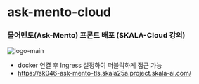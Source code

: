 # ask-mento-cloud

### 물어멘토(Ask-Mento) 프론트 배포 (SKALA-Cloud 강의)
![logo-main](https://github.com/user-attachments/assets/23ca2769-4d57-44cc-bd6f-45a2abf1b101)

- docker 연결 후 Ingress 설정하여 퍼블릭하게 접근 가능
- https://sk046-ask-mento-tls.skala25a.project.skala-ai.com/
